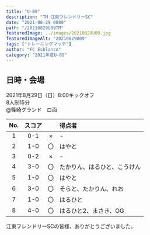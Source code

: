 ```yaml
---
title: "U-09"
description: "TM 江東フレンドリーSC"
date: "2021-08-29 0800"
path: "/20210829U09TM"
featuredImage: ../images/20210829U09.jpg
featuredImageAlt: "20210829U09"
tags: ["トレーニングマッチ"]
author: "FC Esblanco"
category: "2021年度U-09"
---
```


## 日時・会場

2021年8月29日（日）8:00キックオフ<br>
8人制15分<br>
@篠崎グランド　ロ面

| No.| スコア |   | 得点者  |
|:--:|:------:|:-:|:--------|
| 1  | 0-1 | × |-|
| 2  | 1-0 | 〇 |はやと|
| 3  | 0-2 | × |-|
| 4  | 3-0 | 〇 |たかりん、はるひと、こうけん|
| 5  | 1-0 | 〇 |はやと|
| 6  | 3-0 | 〇 |そらと、たかりん、れお|
| 7  | 1-0 | 〇 |はるひと|
| 8  | 4-0 | 〇 |はるひと2、まさき、OG|

<script src="https://adm.shinobi.jp/s/f9835040bccb6582c56df68b8f5ecca7"></script>

江東フレンドリーSCの皆様、ありがとうございました。
